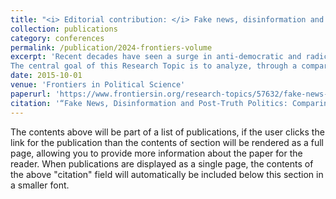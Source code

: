 ```yaml
---
title: "<i> Editorial contribution: </i> Fake news, disinformation and post-truth politics: Comparing the European Union and other Western democracies."
collection: publications
category: conferences
permalink: /publication/2024-frontiers-volume
excerpt: 'Recent decades have seen a surge in anti-democratic and radical politics across North American and the European Union. Trust in politics has fallen, and misinformation has proliferated at an incredible rate. These political shifts have hit at the foundation of Western democracies, calling into question their legitimacy, and fueling the rise of radical and anti-democratic political parties and politicians. The spread of misinformation through digital and traditional media has contributed to the politicization of immigration, which in turn contributes to political polarization. The impact of post-truth politics on the public sphere, on the legitimacy of the EU, and on the health of democratic systems is clearly of the utmost concern. 
The central goal of this Research Topic is to analyze, through a comparative lens, the extent and impact of disinformation and post-truth politics in Western democracies. The articles in this Topic take up different aspects of the proliferation of dis- and mis-information through digital and conventional media. In particular, the articles interrogate the impact of this proliferation of post-truth politics on the processes of legitimation of European integration in the public sphere.'
date: 2015-10-01
venue: 'Frontiers in Political Science'
paperurl: 'https://www.frontiersin.org/research-topics/57632/fake-news-disinformation-and-post-truth-politics-comparing-the-european-union-and-other-western-democracies'
citation: '“Fake News, Disinformation and Post-Truth Politics: Comparing the European Union and other Western Democracies.” Research topic in progress with Frontiers in Political Science, expected 2025. Maria Sigridur Finnsdottir, Emmanuel Brunet-Jailly, Helga Kristin Hallgrimsdottir, and Edwin Hodge (eds.).'
---
```


The contents above will be part of a list of publications, if the user clicks the link for the publication than the contents of section will be rendered as a full page, allowing you to provide more information about the paper for the reader. When publications are displayed as a single page, the contents of the above "citation" field will automatically be included below this section in a smaller font.
